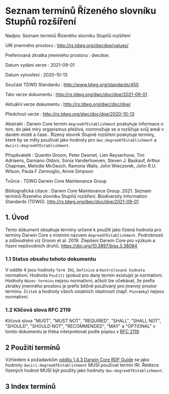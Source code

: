 # Seznam termínů Řízeného slovníku Stupňů rozšíření

Nadpis: Seznam termínů Řízeného slovníku Stupňů rozšíření

URI jmenného prostoru
: <http://rs.tdwg.org/dwcdoe/values/>

Preferovaná zkratka jmenného prostoru
: dwcdoe:

Datum vydání verze
: 2021-09-01

Datum vytvoření
: 2020-10-13

Součást TDWG Standardu
: <http://www.tdwg.org/standards/450>

Tato verze dokumentu
: <http://rs.tdwg.org/dwc/doc/doe/2021-09-01>

Aktuální verze dokumentu
: <http://rs.tdwg.org/dwc/doc/doe/>

Předchozí verze
: <http://rs.tdwg.org/dwc/doc/doe/2020-10-13>

Abstrakt
: Darwin Core termín `degreeOfEstablishment` poskytuje informace o tom, do jaké míry organismus přežívá, rozmnožuje se a rozšiřuje svůj areál v daném místě a čase.. Řízený slovník Stupně rozšíření poskytuje termíny, které by se měly používat jako hodnoty pro `dwc:degreeOfEstablishment` a `dwciri:degreeOfEstablishment`.

Přispěvatelé
: Quentin Groom, Peter Desmet, Lien Reyserhove, Tim Adriaens, Damiano Oldoni, Sonia Vanderhoeven, Steven J. Baskauf, Arthur Chapman, Melodie McGeoch, Ramona Walls, John Wieczorek, John R.U. Wilson, Paula F Zermoglio, Annie Simpson

Tvůrce
: TDWG Darwin Core Maintenance Group

Bibliografická citace
: Darwin Core Maintenance Group. 2021. Seznam termínů Řízeného slovníku Stupňů rozšíření. Biodiversity Information Standards (TDWG). <http://rs.tdwg.org/dwc/doc/doe/2021-09-01>

## 1. Úvod

Tento dokument obsahuje termíny určené k použití jako řízená hodnota pro termíny Darwin Core s místním názvem `degreeOfEstablishment`. Podrobnosti a zdůvodnění viz Groom et al. 2019. Zlepšení Darwin Core pro výzkum a řízení nepůvodních druhů. <https://doi.org/10.3897/biss.3.38084>

### 1.1 Status obsahu tohoto dokumentu

V oddíle 4 jsou hodnoty `Term IRI`, `Definice` a `Kontrolovaná hodnota` normativní. Hodnota `Použití` (pokud pro daný termín existuje) je normativní.  Hodnoty `Název termínu` nejsou normativní, ačkoli lze očekávat, že prefix zkratky jmenného prostoru je prefix běžně používaný pro jmenný prostor termínu.  `Štítek` a hodnoty všech ostatních vlastností (např. `Poznámky`) nejsou normativní.

### 1.2 Klíčová slova RFC 2119

Klíčová slova "MUST", "MUST NOT", "REQUIRED", "SHALL", "SHALL NOT", "SHOULD", "SHOULD NOT", "RECOMMENDED", "MAY" a "OPTIONAL" v tomto dokumentu je třeba interpretovat podle popisu v [RFC 2119](https://tools.ietf.org/html/rfc2119).

## 2 Použití termínů

Vzhledem k požadavkům [oddílu 1.4.3 Darwin Core RDF Guide](http://rs.tdwg.org/dwc/terms/guides/rdf/#143-use-of-darwin-core-terms-in-rdf-normative) se jako hodnoty `dwciri:degreeOfEstablishment` MUSÍ používat termín IRI. Řetězce řízených hodnot MUSÍ být použity jako hodnoty `dwc:degreeOfEstablishment`.

## 3 Index termínů
